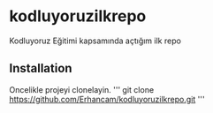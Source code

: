 # kodluyoruzilkrepo
Kodluyoruz Eğitimi kapsamında açtığım ilk repo

## Installation
Oncelikle projeyi clonelayin.
'''
git clone   https://github.com/Erhancam/kodluyoruzilkrepo.git
'''


